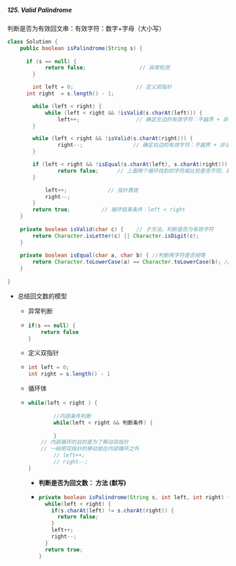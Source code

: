 ##### 125. Valid Palindrome

判断是否为有效回文串：有效字符：数字+字母（大小写）

```java
class Solution {
    public boolean isPalindrome(String s) {
       
      if (s == null) {
		    return false;                 // 异常检测
	    }

	    int left = 0;                    // 定义双指针
      int right  = s.length() - 1;

	    while (left < right) {
	    	while (left < right && !isValid(s.charAt(left))) {
	    		left++;                  // 确定左边的有效字符：不越界 + 非法字符 -> 左指针右移    
	    }                            

	    while (left < right && !isValid(s.charAt(right))) {
	    		right--;                // 确定右边的有效字符：不越界 + 非法字符 -> 右指针左移
	    }

	    if (left < right && !isEqual(s.charAt(left), s.charAt(right))) {
			    return false;      // 上面两个循环找到的字符相比较是否不同，如果不同，直接return false；如果相同，指针靠拢一步
	    }

		    left++;             // 指针靠拢
		    right--;
	    }
	    return true;          // 循环结束条件：left < right
    }   
    
    private boolean isValid(char c) {    // 子方法，判断是否为有效字符
 	    return Character.isLetter(c) || Character.isDigit(c); 
    }
    
    private boolean isEqual(char a, char b) { //判断两字符是否相等 
        return Character.toLowerCase(a) == Character.toLowerCase(b); // 转换为统一的小写字符
    }
    
}

```

- 总结回文数的模型

  - 异常判断

  - ```java
    if(s == null) {
    	return false
    }
    ```

  - 定义双指针

  - ```java
    int left = 0;
    int right = s.length() - 1
    ```

  - 循环体

  - ```java
    while(left < right ) {
    		
    		//内部条件判断
    		while(left < right && 判断条件) {
    				
    		}
        // 内部循环的目的是为了移动双指针
        // 一般把双指针的移动放在内部循环之外
    		// left++;
    		// right--;
    }
    ```

    - **判断是否为回文数： 方法 (默写)**

    - ```java
      private boolean isPalindrome(String s, int left, int right) {
        while(left < right) {
          if(s.charAt(left) != s.charAt(right)) {
            return false;
          }
          left++;
          right--;
        }
        return true;
      }
      ```